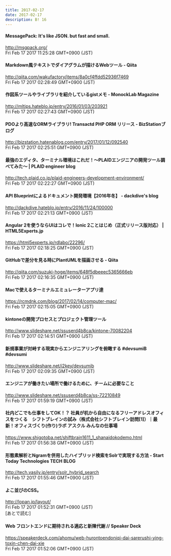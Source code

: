 ```yaml
---
title: 2017-02-17
date: 2017-02-17
description: B! 16
---
```


#### MessagePack: It's like JSON. but fast and small.
http://msgpack.org/<br>
Fri Feb 17 2017 11:25:28 GMT+0900 (JST)<br>


#### Markdown風テキストでダイアグラムが描けるWebツール - Qiita
http://qiita.com/wakufactory/items/8a0cf4ffdd52936f7469<br>
Fri Feb 17 2017 02:28:49 GMT+0900 (JST)<br>


#### 作図系ツールやライブラリを紹介しているgistメモ - MonockLab Magazine
http://mltips.hateblo.jp/entry/2016/01/03/203921<br>
Fri Feb 17 2017 02:27:43 GMT+0900 (JST)<br>


#### PDOより高速なORMライブラリ! Transactd PHP ORM リリース - BizStationブログ
http://bizstation.hatenablog.com/entry/2017/01/12/092540<br>
Fri Feb 17 2017 02:25:51 GMT+0900 (JST)<br>


#### 最強のエディタ、ターミナル環境はこれだ！〜PLAIDエンジニアの開発ツール調べてみた〜 | PLAID engineer blog
http://tech.plaid.co.jp/plaid-engineers-development-environment/<br>
Fri Feb 17 2017 02:22:27 GMT+0900 (JST)<br>


#### API Blueprintによるドキュメント開発環境【2016年冬】 - dackdive's blog
http://dackdive.hateblo.jp/entry/2016/11/24/100000<br>
Fri Feb 17 2017 02:21:13 GMT+0900 (JST)<br>


#### Angular 2を使うならUIはコレで！Ionic 2ことはじめ（正式リリース版対応） | HTML5Experts.jp
https://html5experts.jp/rdlabo/22296/<br>
Fri Feb 17 2017 02:18:25 GMT+0900 (JST)<br>


#### GitHubで差分を見る時にPlantUMLを描画させる - Qiita
http://qiita.com/suzuki-hoge/items/648f5dbeeec5365666eb<br>
Fri Feb 17 2017 02:16:35 GMT+0900 (JST)<br>


#### Macで使えるターミナルエミュレーターアプリ達
https://rcmdnk.com/blog/2017/02/14/computer-mac/<br>
Fri Feb 17 2017 02:15:05 GMT+0900 (JST)<br>


#### kintoneの開発プロセスとプロジェクト管理ツール
http://www.slideshare.net/ssuserd4b8ca/kintone-70082204<br>
Fri Feb 17 2017 02:14:51 GMT+0900 (JST)<br>


#### 新規事業が対峙する現実からエンジニアリングを俯瞰する #devsumiB #devsumi
http://www.slideshare.net/i2key/devsumib<br>
Fri Feb 17 2017 02:09:35 GMT+0900 (JST)<br>


#### エンジニアが働きたい場所で働けるために、チームに必要なこと
http://www.slideshare.net/ssuserd4b8ca/ss-72210849<br>
Fri Feb 17 2017 01:59:19 GMT+0900 (JST)<br>


#### 社内どこでも仕事をしてOK！？ 社員が机から自由になるフリーアドレスオフィスをつくる　シフトブレインの試み（株式会社シフトブレイン訪問[1]）｜最新！オフィスづくり(作り)ラボ アスクル みんなの仕事場
https://www.shigotoba.net/shiftbrain1611_1_shanaidokodemo.html<br>
Fri Feb 17 2017 01:56:38 GMT+0900 (JST)<br>


#### 形態素解析とNgramを併用したハイブリッド検索をSolrで実現する方法 - Start Today Technologies TECH BLOG
http://tech.vasily.jp/entry/solr_hybrid_search<br>
Fri Feb 17 2017 01:55:46 GMT+0900 (JST)<br>


#### よこ並びのCSS。
http://lopan.jp/layout/<br>
Fri Feb 17 2017 01:52:31 GMT+0900 (JST)<br>
[あとで読む]


#### Web フロントエンドに期待される適応と新陳代謝 // Speaker Deck
https://speakerdeck.com/ahomu/web-hurontoendoniqi-dai-sarerushi-ying-toxin-chen-dai-xie<br>
Fri Feb 17 2017 01:52:06 GMT+0900 (JST)<br>


